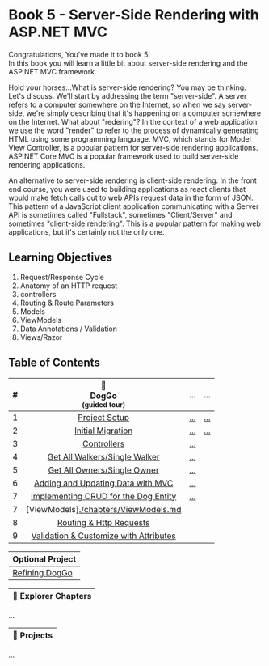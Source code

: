 # Book 5 - Server-Side Rendering with ASP.NET MVC
Congratulations, You've made it to book 5!  
In this book you will learn a little bit about server-side rendering and the ASP.NET MVC framework.  

Hold your horses...What is server-side rendering? You may be thinking.  Let's discuss.  We'll start by addressing the term "server-side". A server refers to a computer somewhere on the Internet, so when we say server-side, we're simply describing that it's happening on a computer somewhere on the Internet.  What about "redering"? In the context of a web application we use the word "render" to refer to the process of dynamically generating HTML using some programming language. MVC, which stands for Model View Controller, is a popular pattern for server-side rendering applications. ASP.NET Core MVC is a popular framework used to build server-side rendering applications.

An alternative to server-side rendering is client-side rendering. In the front end course, you were used to building applications as react clients that would make fetch calls out to web APIs request data in the form of JSON. This pattern of a JavaScript client application communicating with a Server API is sometimes called "Fullstack", sometimes "Client/Server" and sometimes "client-side rendering". This is a popular pattern for making web applications, but it's certainly not the only one.

## Learning Objectives
1. Request/Response Cycle
2. Anatomy of an HTTP request
3. controllers
4. Routing & Route Parameters
5. Models
6. ViewModels
7. Data Annotations / Validation
8. Views/Razor

## Table of Contents
|#|:dog:<br>DogGo<br> <sub>(guided tour)</sub> |...|...|
|:-:|:-:|:-:|:-:|
|1|[Project Setup](./chapters/ProjectSetup.md)|[...]()|[...]()|
|2|[Initial Migration](./chapters/InitialMigration.md)|[...]()|[...]()|
|3|[Controllers](./chapters/Controllers.md)|[...]()||
|4|[Get All Walkers/Single Walker](./chapters/GetAllWalkers.md) <br><sub style="font-size: 0.85rem;"></sub>|[...]()||
|5|[Get All Owners/Single Owner](./chapters/GetAllOwners.md)|[...]()||
|6|[Adding and Updating Data with MVC](./chapters/AddingAndUpdatingData.md)|[...]()<br><sub style="font-size: 0.85rem;"></sub>||
|7|[Implementing CRUD for the Dog Entity](./chapters/DogCrud.md)|[...]()<br><sub style="font-size: 0.85rem;"></sub>||
|7|[ViewModels][./chapters/ViewModels.md](./chapters/ViewModels.md)|||
|8|[Routing & Http Requests](https://github.com/nashville-software-school/bangazon-inc/blob/cohort-63/book-2-mvc/chapters/ROUTING.md)|||
|9|[Validation & Customize with Attributes](https://github.com/nashville-software-school/bangazon-inc/blob/cohort-63/book-2-mvc/chapters/MODEL_ATTRIBUTES.md)|||



|Optional Project|
|-|
|[Refining DogGo](https://github.com/nashville-software-school/bangazon-inc/blob/cohort-63/book-2-mvc/chapters/HOLIDAY_MVC_PROJECT.md)|

|:compass: Explorer Chapters|
|-|
...

|:test_tube: Projects|
|-|
...

